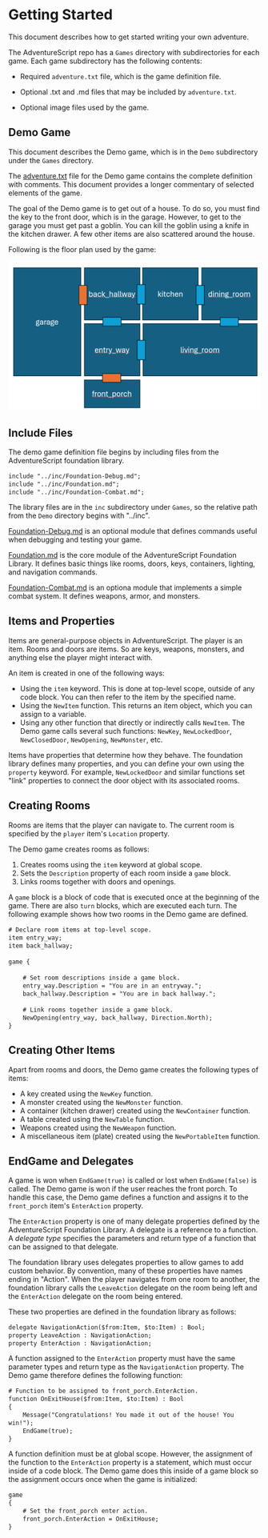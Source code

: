 # Getting Started

This document describes how to get started writing your own adventure.

The AdventureScript repo has a `Games` directory with subdirectories for each game.
Each game subdirectory has the following contents:

- Required `adventure.txt` file, which is the game definition file.

- Optional .txt and .md files that may be included by `adventure.txt`.

- Optional image files used by the game.

## Demo Game

This document describes the Demo game, which is in the `Demo` subdirectory under
the `Games` directory. 

The [adventure.txt](../Games/Demo/adventure.txt) file for the Demo game contains
the complete definition with comments. This document provides a longer commentary
of selected elements of the game.

The goal of the Demo game is to get out of a house. To do so, you must find the key
to the front door, which is in the garage. However, to get to the garage you must
get past a goblin. You can kill the goblin using a knife in the kitchen drawer.
A few other items are also scattered around the house.

Following is the floor plan used by the game:

![Floor Plan](../Games/Demo/FloorPlan.png)

## Include Files

The demo game definition file begins by including files from the AdventureScript
foundation library.

```text
include "../inc/Foundation-Debug.md";
include "../inc/Foundation.md";
include "../inc/Foundation-Combat.md";
```

The library files are in the `inc` subdirectory under `Games`, so the relative path
from the `Demo` directory begins with "../inc".

[Foundation-Debug.md](../Games/inc/Foundation-Debug.md) is an optional module that
defines commands useful when debugging and testing your game.

[Foundation.md](../Games/inc/Foundation.md) is the core module of the AdventureScript
Foundation Library. It defines basic things like rooms, doors, keys, containers,
lighting, and navigation commands.

[Foundation-Combat.md](../Games/inc/Foundation-Combat.md) is an optiona module that
implements a simple combat system. It defines weapons, armor, and monsters.

## Items and Properties

Items are general-purpose objects in AdventureScript. The player is an item. Rooms
and doors are items. So are keys, weapons, monsters, and anything else the player
might interact with.

An item is created in one of the following ways:

- Using the `item` keyword. This is done at top-level scope, outside of any code
  block. You can then refer to the item by the specified name.
- Using the `NewItem` function. This returns an item object, which you can assign
  to a variable.
- Using any other function that directly or indirectly calls `NewItem`. The Demo
  game calls several such functions: `NewKey`, `NewLockedDoor`, `NewClosedDoor`,
  `NewOpening`, `NewMonster`, etc.

Items have properties that determine how they behave. The foundation library
defines many properties, and you can define your own using the `property` keyword.
For example, `NewLockedDoor` and similar functions set "link" properties to connect
the door object with its associated rooms.

## Creating Rooms

Rooms are items that the player can navigate to. The current room is specified
by the `player` item's `Location` property.

The Demo game creates rooms as follows:

1. Creates rooms using the `item` keyword at global scope.
2. Sets the `Description` property of each room inside a `game` block.
3. Links rooms together with doors and openings.

A `game` block is a block of code that is executed once at the beginning
of the game. There are also `turn` blocks, which are executed each turn.
The following example shows how two rooms in the Demo game are defined.

```text
# Declare room items at top-level scope.
item entry_way;
item back_hallway;

game {

    # Set room descriptions inside a game block.
    entry_way.Description = "You are in an entryway.";
    back_hallway.Description = "You are in back hallway.";

    # Link rooms together inside a game block.
    NewOpening(entry_way, back_hallway, Direction.North);
}
```

## Creating Other Items

Apart from rooms and doors, the Demo game creates the following types of items:

- A key created using the `NewKey` function.
- A monster created using the `NewMonster` function.
- A container (kitchen drawer) created using the `NewContainer` function.
- A table created using the `NewTable` function.
- Weapons created using the `NewWeapon` function.
- A miscellaneous item (plate) created using the `NewPortableItem` function.

## EndGame and Delegates

A game is won when `EndGame(true)` is called or lost when `EndGame(false)` is
called. The Demo game is won if the user reaches the front porch. To handle
this case, the Demo game defines a function and assigns it to the `front_porch`
item's `EnterAction` property.

The `EnterAction` property is one of many delegate properties defined by the
AdventureScript Foundation Library. A delegate is a reference to a function.
A _delegate type_ specifies the parameters and return type of a function that
can be assigned to that delegate.

The foundation library uses delegates properties to allow games to add custom
behavior. By convention, many of these properties have names ending in "Action".
When the player navigates from one room to another, the foundation library calls
the `LeaveAction` delegate on the room being left and the `EnterAction` delegate
on the room being entered.

These two properties are defined in the foundation library as follows:

```text
delegate NavigationAction($from:Item, $to:Item) : Bool;
property LeaveAction : NavigationAction;
property EnterAction : NavigationAction;
```

A function assigned to the `EnterAction` property must have the same parameter
types and return type as the `NavigationAction` property. The Demo game
therefore defines the following function:

```text
# Function to be assigned to front_porch.EnterAction.
function OnExitHouse($from:Item, $to:Item) : Bool
{
    Message("Congratulations! You made it out of the house! You win!");
    EndGame(true);
}
```

A function definition must be at global scope. However, the assignment of the
function to the `EnterAction` property is a statement, which must occur inside
of a code block. The Demo game does this inside of a game block so the assignment
occurs once when the game is initialized:

```text
game
{
    # Set the front_porch enter action.
    front_porch.EnterAction = OnExitHouse;
}
```
